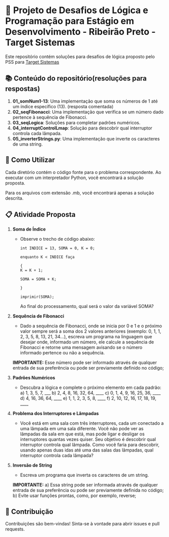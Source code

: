 # 🎯 Projeto de Desafios de Lógica e Programação para Estágio em Desenvolvimento - Ribeirão Preto - Target Sistemas

Este repositório contém soluções para desafios de lógica proposto pelo PSS para [Target Sistemas](https://targetsistemas.com.br/)

## 📚 Conteúdo do repositório(resoluções para respostas)

1. **01_somNum1-13**: Uma implementação que soma os números de 1 até um índice específico (13). (resposta comentada)
2. **02_seqFibonacci**: Uma implementação que verifica se um número dado pertence à sequência de Fibonacci.
3. **03_seqLogica**: Soluções para completar padrões numéricos.
4. **04_interruptControlLmap**: Solução para descobrir qual interruptor controla cada lâmpada.
5. **05_inverterStrings.py**: Uma implementação que inverte os caracteres de uma string.

## 🚀 Como Utilizar

Cada diretório contém o código fonte para o problema correspondente. Ao executar com um interpretador Python, você encontrará a solução proposta.

Para os arquivos com extensão .mb, você encontrará apenas a solução descrita.

## 📋 Atividade Proposta

1. **Soma de Índice**
    - Observe o trecho de código abaixo:
    
        ```pseudocode
        int INDICE = 13, SOMA = 0, K = 0;

        enquanto K < INDICE faça

        {
        K = K + 1;

        SOMA = SOMA + K;

        }

        imprimir(SOMA);
        ```
        Ao final do processamento, qual será o valor da variável SOMA?

2. **Sequência de Fibonacci**
    - Dado a sequência de Fibonacci, onde se inicia por 0 e 1 e o próximo valor sempre será a soma dos 2 valores anteriores (exemplo: 0, 1, 1, 2, 3, 5, 8, 13, 21, 34...), escreva um programa na linguagem que desejar onde, informado um número, ele calcule a sequência de Fibonacci e retorne uma mensagem avisando se o número informado pertence ou não a sequência.

    **IMPORTANTE:**
    Esse número pode ser informado através de qualquer entrada de sua preferência ou pode ser previamente definido no código;

3. **Padrões Numéricos**
    - Descubra a lógica e complete o próximo elemento em cada padrão:
    a) 1, 3, 5, 7, ___
    b) 2, 4, 8, 16, 32, 64, ____
    c) 0, 1, 4, 9, 16, 25, 36, ____
    d) 4, 16, 36, 64, ____
    e) 1, 1, 2, 3, 5, 8, ____
    f) 2, 10, 12, 16, 17, 18, 19, ____

4. **Problema dos Interruptores e Lâmpadas**
    - Você está em uma sala com três interruptores, cada um conectado a uma lâmpada em uma sala diferente. Você não pode ver as lâmpadas da sala em que está, mas pode ligar e desligar os interruptores quantas vezes quiser. Seu objetivo é descobrir qual interruptor controla qual lâmpada. Como você faria para descobrir, usando apenas duas idas até uma das salas das lâmpadas, qual interruptor controla cada lâmpada?

5. **Inversão de String**
    - Escreva um programa que inverta os caracteres de um string.

    **IMPORTANTE:**
    a) Essa string pode ser informada através de qualquer entrada de sua preferência ou pode ser previamente definida no código;
    b) Evite usar funções prontas, como, por exemplo, reverse;

## 🤝 Contribuição

Contribuições são bem-vindas! Sinta-se à vontade para abrir issues e pull requests.
